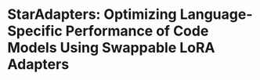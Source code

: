 # StarAdapters: Optimizing Language-Specific Performance of Code Models Using Swappable LoRA Adapters
